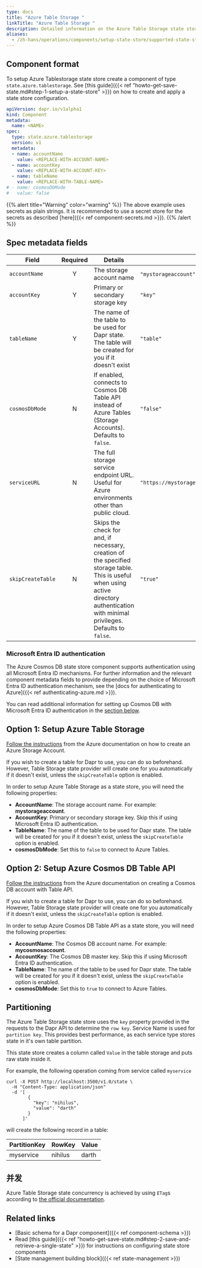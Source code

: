 ```yaml
---
type: docs
title: "Azure Table Storage "
linkTitle: "Azure Table Storage "
description: Detailed information on the Azure Table Storage state store component which can be used to connect to Cosmos DB Table API and Azure Tables
aliases:
  - /zh-hans/operations/components/setup-state-store/supported-state-stores/setup-azure-tablestorage/
---
```


## Component format

To setup Azure Tablestorage state store create a component of type `state.azure.tablestorage`. See [this guide]({{< ref "howto-get-save-state.md#step-1-setup-a-state-store" >}}) on how to create and apply a state store configuration.

```yaml
apiVersion: dapr.io/v1alpha1
kind: Component
metadata:
  name: <NAME>
spec:
  type: state.azure.tablestorage
  version: v1
  metadata:
  - name: accountName
    value: <REPLACE-WITH-ACCOUNT-NAME>
  - name: accountKey
    value: <REPLACE-WITH-ACCOUNT-KEY>
  - name: tableName
    value: <REPLACE-WITH-TABLE-NAME>
# - name: cosmosDbMode
#   value: false
```

{{% alert title="Warning" color="warning" %}}
The above example uses secrets as plain strings. It is recommended to use a secret store for the secrets as described [here]({{< ref component-secrets.md >}}).
{{% /alert %}}

## Spec metadata fields

| Field             | Required | Details                                                                                                                                                                                                                                 | Example                                              |
| ----------------- | :------: | --------------------------------------------------------------------------------------------------------------------------------------------------------------------------------------------------------------------------------------- | ---------------------------------------------------- |
| `accountName`     |     Y    | The storage account name                                                                                                                                                                                                                | `"mystorageaccount"`.                |
| `accountKey`      |     Y    | Primary or secondary storage key                                                                                                                                                                                                        | `"key"`                                              |
| `tableName`       |     Y    | The name of the table to be used for Dapr state. The table will be created for you if it doesn't exist                                                                                                                  | `"table"`                                            |
| `cosmosDbMode`    |     N    | If enabled, connects to Cosmos DB Table API instead of Azure Tables (Storage Accounts). Defaults to `false`.                                                                         | `"false"`                                            |
| `serviceURL`      |     N    | The full storage service endpoint URL. Useful for Azure environments other than public cloud.                                                                                                           | `"https://mystorageaccount.table.core.windows.net/"` |
| `skipCreateTable` |     N    | Skips the check for and, if necessary, creation of the specified storage table. This is useful when using active directory authentication with minimal privileges. Defaults to `false`. | `"true"`                                             |

### Microsoft Entra ID authentication

The Azure Cosmos DB state store component supports authentication using all Microsoft Entra ID mechanisms. For further information and the relevant component metadata fields to provide depending on the choice of Microsoft Entra ID authentication mechanism, see the [docs for authenticating to Azure]({{< ref authenticating-azure.md >}}).

You can read additional information for setting up Cosmos DB with Microsoft Entra ID authentication in the [section below](#setting-up-cosmos-db-for-authenticating-with-azure-ad).

## Option 1: Setup Azure Table Storage

[Follow the instructions](https://docs.microsoft.com/azure/storage/common/storage-account-create?tabs=azure-portal) from the Azure documentation on how to create an Azure Storage Account.

If you wish to create a table for Dapr to use, you can do so beforehand. However, Table Storage state provider will create one for you automatically if it doesn't exist, unless the `skipCreateTable` option is enabled.

In order to setup Azure Table Storage as a state store, you will need the following properties:

- **AccountName**: The storage account name. For example: **mystorageaccount**.
- **AccountKey**: Primary or secondary storage key. Skip this if using Microsoft Entra ID authentication.
- **TableName**: The name of the table to be used for Dapr state. The table will be created for you if it doesn't exist, unless the `skipCreateTable` option is enabled.
- **cosmosDbMode**: Set this to `false` to connect to Azure Tables.

## Option 2: Setup Azure Cosmos DB Table API

[Follow the instructions](https://docs.microsoft.com/azure/cosmos-db/table/how-to-use-python?tabs=azure-portal#1---create-an-azure-cosmos-db-account) from the Azure documentation on creating a Cosmos DB account with Table API.

If you wish to create a table for Dapr to use, you can do so beforehand. However, Table Storage state provider will create one for you automatically if it doesn't exist, unless the `skipCreateTable` option is enabled.

In order to setup Azure Cosmos DB Table API as a state store, you will need the following properties:

- **AccountName**: The Cosmos DB account name. For example: **mycosmosaccount**.
- **AccountKey**: The Cosmos DB master key. Skip this if using Microsoft Entra ID authentication.
- **TableName**: The name of the table to be used for Dapr state. The table will be created for you if it doesn't exist, unless the `skipCreateTable` option is enabled.
- **cosmosDbMode**: Set this to `true` to connect to Azure Tables.

## Partitioning

The Azure Table Storage state store uses the `key` property provided in the requests to the Dapr API to determine the `row key`. Service Name is used for `partition key`. This provides best performance, as each service type stores state in it's own table partition.

This state store creates a column called `Value` in the table storage and puts raw state inside it.

For example, the following operation coming from service called `myservice`

```shell
curl -X POST http://localhost:3500/v1.0/state \
  -H "Content-Type: application/json"
  -d '[
        {
          "key": "nihilus",
          "value": "darth"
        }
      ]'
```

will create the following record in a table:

| PartitionKey | RowKey  | Value |
| ------------ | ------- | ----- |
| myservice    | nihilus | darth |

## 并发

Azure Table Storage state concurrency is achieved by using `ETag`s according to [the official documentation](https://docs.microsoft.com/azure/storage/common/storage-concurrency#managing-concurrency-in-table-storage).

## Related links

- [Basic schema for a Dapr component]({{< ref component-schema >}})
- Read [this guide]({{< ref "howto-get-save-state.md#step-2-save-and-retrieve-a-single-state" >}}) for instructions on configuring state store components
- [State management building block]({{< ref state-management >}})
